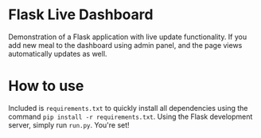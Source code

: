 # Flask Live Dashboard

Demonstration of a Flask application with live update functionality.  If you add new meal to the dashboard using admin panel, and the page views automatically updates as well.

# How to use
Included is `requirements.txt` to quickly install all dependencies using the command `pip install -r requirements.txt`. Using the Flask development server, simply run `run.py`.  You're set!
